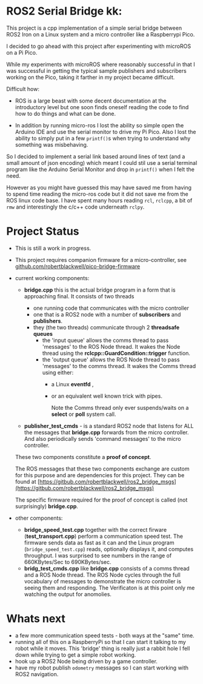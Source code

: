 # ROS2 Serial Bridge kk:

This project is a cpp implementation of a simple serial bridge between ROS2 Iron on a Linux system and
a micro controller like a Raspberrypi Pico.

I decided to go ahead with this project after experimenting with microROS on a Pi Pico.

While my experiments with microROS where reasonably successful in that I was successful 
in getting the typical sample publishers and subscribers working on the Pico, taking 
it farther in my project became difficult. 

Difficult how:

-   ROS is a large beast with some decent documentation at the introductory level but one soon finds 
    oneself reading the code to find how to do things and what can be done. 
    
-   In addition by running micro-ros I lost the ability so simple open the Arduino IDE and use the serial monitor
    to drive my Pi Pico. Also I lost the ability to simply put in a few `printf()`s 
    when trying to understand why something was misbehaving.

So I decided to implement a serial link based around lines of text (and a small amount of json encoding)
which meant I could stil use a serial terminal program like the Arduino Serial Monitor and drop in `printf()`
when I felt the need. 

However as you might have guessed this may have saved me from having to spend time reading the micro-ros
code but it did not save me from the ROS linux code base. I have spent many hours reading `rcl`, `rclcpp`, a bit of `rmw`
and interestingly the c/c++ code underneath `rclpy`.

# Project Status

-   This is still a work in progress.
-   This project requires companion firmware for a micro-controller, see [github.com/robertblackwell/pico-bridge-firmware](github.com/robertblackwell/pico-bridge-firmware)
-   current working components:
    
    - __bridge.cpp__  this is the actual bridge program in a form that is approaching final. It consists of two threads 
      - one running code that communicates with the micro controller 
      - one that is a ROS2 node with a number of __subscribers__ and __publishers__.
      - they (the two threads) communicate through 2 __threadsafe queues__
        - the 'input queue' allows the comms thread to pass 'messages' to the ROS Node thread. It wakes the Node thread using the __rclcpp::GuardCondition::trigger__ function.
        - the 'output queue' allows the ROS Node thread to pass 'messages' to the comms thread. It wakes the Comms thread using either:
          - a Linux __eventfd__ ,
          - or an equivalent well known trick with pipes. 
        
            Note the Comms thread only ever suspends/waits on a __select__ or __poll__ system call.
    
    - __publisher_test_cmds__ - is a standard ROS2 node that listens for ALL the messages that __bridge.cpp__ forwards from the micro controller. And also periodically sends 'command messages' to the micro controller.

    These two components constitute a __proof of concept__. 
    
    The ROS messages that these two components exchange are custom for this purpose and are dependencies for this project. They can be found
    at [https://gitbub.com/robertblackwell/ros2_bridge_msgs](https://gitbub.com/robertblackwell/ros2_bridge_msgs)

    The specific firmware required for the proof of concept is called (not surprisingly) __bridge.cpp__. 


-   other components:

    -   __bridge_speed_test.cpp__ together with the correct firware (__test_transport.cpp__) perform a communication speed test. The firmware sends data as fast as it can and the Linux program (`bridge_speed_test.cpp`) reads, optionally displays it, and computes throughput. I was surprised to see numbers in the range of 660KBytes/Sec to 690KBytes/sec.
    -  __bridg_test_cmds.cpp__ like __bridge.cpp__ consists of a comms thread and a ROS Node thread. The ROS Node cycles through the full vocabulary of messages to demonstrate the micro controller is seeing them and responding. The Verificaton is at this point only me watching the output for anomolies.  


# Whats next

-   a few more communication speed tests - both ways at the "same" time.
-   running all of this on a RaspberryPi so that I can start it talking to my robot while it moves. This 'bridge' thing is really just a rabbit hole I fell down while trying to  get a simple robot working.
-   hook up a ROS2 Node being driven by a game controller.
-   have my robot publish `odometry` messages so I can start working with ROS2 navigation.
